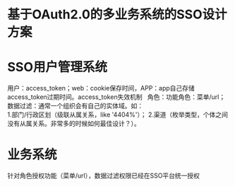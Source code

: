 # 基于OAuth2.0的多业务系统的SSO设计方案

# SSO用户管理系统
用户：access_token；web：cookie保存时间，APP：app自己存储access_token过期时间。access_token失效机制  
角色：功能角色：菜单/url；数据过滤：通常一个组织会有自己的实体域。如：  
1.部门/行政区划（级联从属关系，like '4404%'）；
2.渠道（枚举类型，个体之间没有从属关系。非常多的时候如何最佳设计？）。

# 业务系统
针对角色授权功能（菜单/url），数据过滤权限已经在SSO平台统一授权
